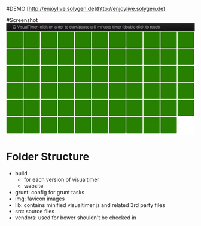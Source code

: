 
#DEMO
[http://enjoylive.solygen.de](http://enjoylive.solygen.de)

#Screenshot
![image](img/screenshot.jpeg)


# Folder Structure

* build
    * for each version of visualtimer
    * website
* grunt: config for grunt tasks
* img: favicon images
* lib: contains minified visualtimer.js and related 3rd party files
* src: source files
* vendors: used for bower shouldn't be checked in
